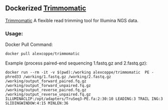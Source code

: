 ## Dockerized  [Trimmomatic](http://www.usadellab.org/cms/?page=trimmomatic)
[Trimmomatic](http://www.usadellab.org/cms/?page=trimmomatic) A flexible read trimming tool for Illumina NGS data.


### Usage:

Docker Pull Command:

```
docker pull alexcoppe/trimmomatic
```

Example (process paired-end sequencing 1.fastq.gz and 2.fastq.gz):

```
docker run --rm -it -v $(pwd):/working alexcoppe/trimmomatic  PE -phred33 /working/1.fastq.gz /working/2.fastq.gz /working/output_forward_paired.fq.gz /working/output_forward_unpaired.fq.gz /working/output_reverse_paired.fq.gz  /working/output_reverse_unpaired.fq.gz ILLUMINACLIP:/opt/adapters/TruSeq3-PE.fa:2:30:10 LEADING:3 TRAIL ING:3  SLIDINGWINDOW:4:15 MINLEN:36
```
